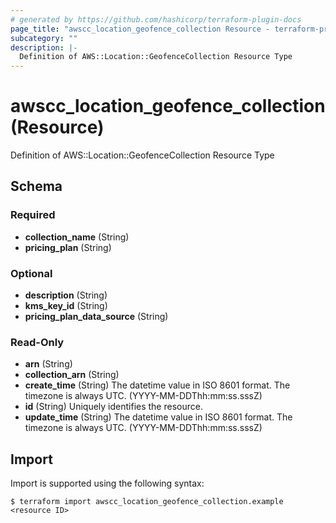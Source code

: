 ```yaml
---
# generated by https://github.com/hashicorp/terraform-plugin-docs
page_title: "awscc_location_geofence_collection Resource - terraform-provider-awscc"
subcategory: ""
description: |-
  Definition of AWS::Location::GeofenceCollection Resource Type
---
```


# awscc_location_geofence_collection (Resource)

Definition of AWS::Location::GeofenceCollection Resource Type



<!-- schema generated by tfplugindocs -->
## Schema

### Required

- **collection_name** (String)
- **pricing_plan** (String)

### Optional

- **description** (String)
- **kms_key_id** (String)
- **pricing_plan_data_source** (String)

### Read-Only

- **arn** (String)
- **collection_arn** (String)
- **create_time** (String) The datetime value in ISO 8601 format. The timezone is always UTC. (YYYY-MM-DDThh:mm:ss.sssZ)
- **id** (String) Uniquely identifies the resource.
- **update_time** (String) The datetime value in ISO 8601 format. The timezone is always UTC. (YYYY-MM-DDThh:mm:ss.sssZ)

## Import

Import is supported using the following syntax:

```shell
$ terraform import awscc_location_geofence_collection.example <resource ID>
```
